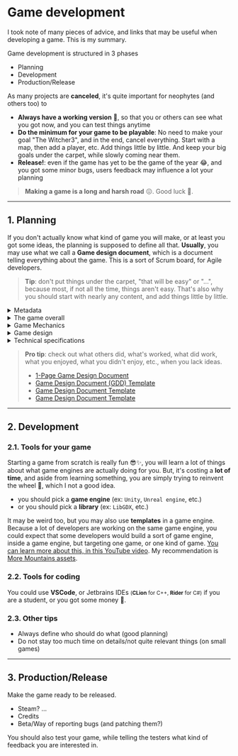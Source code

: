 # Game development

I took note of many pieces of advice, and links that may be useful when developing a game. This is my summary.

Game development is structured in 3 phases

* Planning
* Development
* Production/Release

As many projects are **canceled**, it's quite important for neophytes (and others too) to

* **Always have a working version** 🚀, so that you or others can see what you got now, and you can test things anytime
* **Do the minimum for your game to be playable**: No need to make your goal "The Witcher3", and in the end, cancel everything. Start with a map, then add a player, etc. Add things little by little. And keep your big goals under the carpet, while slowly coming near them.
* **Release!**: even if the game has yet to be the game of the year 😂, and you got some minor bugs, users feedback may influence a lot your planning

> **Making a game is a long and harsh road** 😖. Good luck 🚀.

<hr class="sl">

## 1. Planning

If you don't actually know what kind of game you will make, or at least you got some ideas, the planning is supposed to define all that. **Usually**, you may use what we call a **Game design document**, which is a document telling everything about the game. This is a sort of Scrum board, for Agile developers.

> **Tip**: don't put things under the carpet, "that will be easy" or "...", because most, if not all the time, things aren't easy. That's also why you should start with nearly any content, and add things little by little.

<details class="details-e">
<summary>Metadata</summary>

**Metadata - basic**

* **Name**, **Genre** (RPG 🚀, FPS, ...)
* **Short description**
* **End users** (`Audience`): age, country, language, new players/experienced, platforms

**Metadata - advanced**

* What's the goal? What's the **plus-value** of your game?
* Why should we play your game?
  * Is it the Hero? It is the story?
  * What feelings are you expecting the player to feel?
* What's making the game fun to play?

> In one sentence, we could resume that: YOU ARE NOT THE PLAYER. You got your tastes, and others do too. For instance, you may like bashing/farming a lot of mobs, while others may enjoy an easy game while only focusing on the story. **Ask feedback and dig into this a lot before actually making something**.
</details>

<details class="details-e">
<summary>The game overall</summary>

* What's the world of your game? (open-world?)
* What's the story?
* What's the goal of your Hero?
  * Short-term
  * Mid-term
  * Long-term
* What are the obstacles to the goal?
  * Traps
  * Enemies
* Can the player die? How would he get a "Game over"? Is there "save points"?
* What kind of graphics are you planning to use? Something realist, or more something fantasist?

You should try to find what your game got, that other games didn't.
</details>

<details class="details-e">
<summary>Game Mechanics</summary>

These are the rules of your game. Basically, what the player can do, and what the player can't do.

* Can the Hero, Jump? Walk? Run? Open a door/chest/...?
* What are the items? (perks, loot, usage)
* Is there a looting system? How does it work?
* How are money, player life, time, etc. handled?
* Is the user influencing the world? (ex: `The Witcher 3`, ...)
* What are the places of your game? Give pics/a list of places such as
  * Shops
  * Houses
  * Cities
  * ...

You would also have to define the stats of the player

* is there HP, MP, ATK, ...?
* is there stamina?
* is there an inventory? what's its size? etc.

Things about this carefully, for instance, if you are making a zombie game, you may add a stat "infected" turning the player in a zombie if the stat reached 100 (`game over?`).
</details>

<details class="details-e">
<summary>Game design</summary>

* What's shown on the screen?
  * Is there a mini-map?
  * Is there some skills shortcuts?
  * Is there a life/mana/stamina bar?
  * Is there an icon for the settings? the sound?
  * Is there icons for other players?
  * Is there a chat?
* What are the screens of your game? <small>(you may make a mockup of each screen)</small>
  * Inventory?
  * Play/Pause/Game Over/...
* Is there an animation when switching screens? Describe...
</details>

<details class="details-e">
<summary>Technical specifications</summary>

* How is the user interacting with the game
  * F12: Full Screen?
  * Escape: Settings? Pause?
  * Z: forward, ...
  * ...
* Do the user need a keyboard? a mouse?
* Is a joystick supported?
* How can the user become strong? (combos/...)
* What kind of playstyle should be encouraged? discouraged? (ex: bashing/farming?)
  * are the mobs/monsters respawning? (if not, you could prevent the user from farming)
  * you can prevent the user from accessing some quests/areas

In most games, we are not telling every combo at the start, because it would be too much. As the user is progressing, he/she is learning more combos/things.
</details>

> **Pro tip**: check out what others did, what's worked, what did work, what you enjoyed, what you didn't enjoy, etc., when you lack ideas.
> 
> * [1-Page Game Design Document](https://vitalzigns.itch.io/1-page-gdd)
> * [Game Design Document (GDD) Template](https://vitalzigns.itch.io/gdd)
> * [Game Design Document Template](https://retrocademedia.itch.io/gddtemplate)
> * [Game Design Document Template](https://toddmitchell.itch.io/game-design-document)

<hr class="sr">

## 2. Development

### 2.1. Tools for your game

Starting a game from scratch is really fun 😎✨, you will learn a lot of things about what game engines are actually doing for you. But, it's costing a **lot of time**, and aside from learning something, you are simply trying to reinvent the wheel 🎡, which I not a good idea.

* you should pick a **game engine** (ex: `Unity`, `Unreal engine`, etc.)
* or you should pick a **library** (ex: `LibGDX`, etc.)

It may be weird too, but you may also use **templates** in a game engine. Because a lot of developers are working on the same game engine, you could expect that some developers would build a sort of game engine, inside a game engine, but targeting one game, or one kind of game. [You can learn more about this, in this YouTube video](https://www.youtube.com/watch?v=GG0GVLYzkus). My recommendation is [More Mountains assets](https://moremountains.com/unity-assets).

### 2.2. Tools for coding

You could use **VSCode**, or Jetbrains IDEs <small>(**CLion** for C++, **Rider** for C#)</small> if you are a student, or you got some money 🤑.

### 2.3. Other tips

* Always define who should do what (good planning)
* Do not stay too much time on details/not quite relevant things (on small games)

<hr class="sl">

## 3. Production/Release

Make the game ready to be released.

* Steam? ...
* Credits
* Beta/Way of reporting bugs (and patching them?)

You should also test your game, while telling the testers what kind of feedback you are interested in.